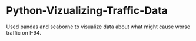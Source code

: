 # Python-Vizualizing-Traffic-Data
Used pandas and seaborne to visualize data about what might cause worse traffic on I-94.
